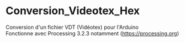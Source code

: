 # Conversion_Videotex_Hex
Conversion d'un fichier VDT (Vidéotex) pour l'Arduino<br>
Fonctionne avec Processing 3.2.3 notamment (https://processing.org)
